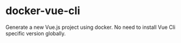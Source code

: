 # docker-vue-cli

Generate a new Vue.js project using docker. No need to install Vue Cli specific version globally.
